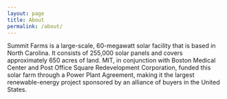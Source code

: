 ```yaml
---
layout: page
title: About
permalink: /about/
---
```

Summit Farms is a large-scale, 60-megawatt solar facility that is based in North Carolina. It consists of 255,000 solar panels and covers approximately 650 acres of land. MIT, in conjunction with Boston Medical Center and Post Office Square Redevelopment Corporation, funded this solar farm through a Power Plant Agreement, making it the largest renewable-energy project sponsored by an alliance of buyers in the United States. 
